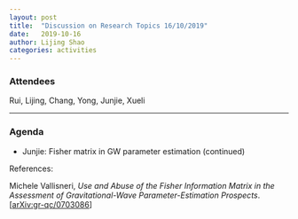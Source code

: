 ```yaml
---
layout: post
title:  "Discussion on Research Topics 16/10/2019"
date:   2019-10-16
author: Lijing Shao
categories: activities
---
```



### Attendees

Rui, Lijing, Chang, Yong, Junjie, Xueli

---

### Agenda

- Junjie: Fisher matrix in GW parameter estimation (continued)

References:

Michele Vallisneri, 
*Use and Abuse of the Fisher Information Matrix in the Assessment of Gravitational-Wave Parameter-Estimation Prospects*. 
[[arXiv:gr-qc/0703086](https://arxiv.org/abs/gr-qc/0703086)]
